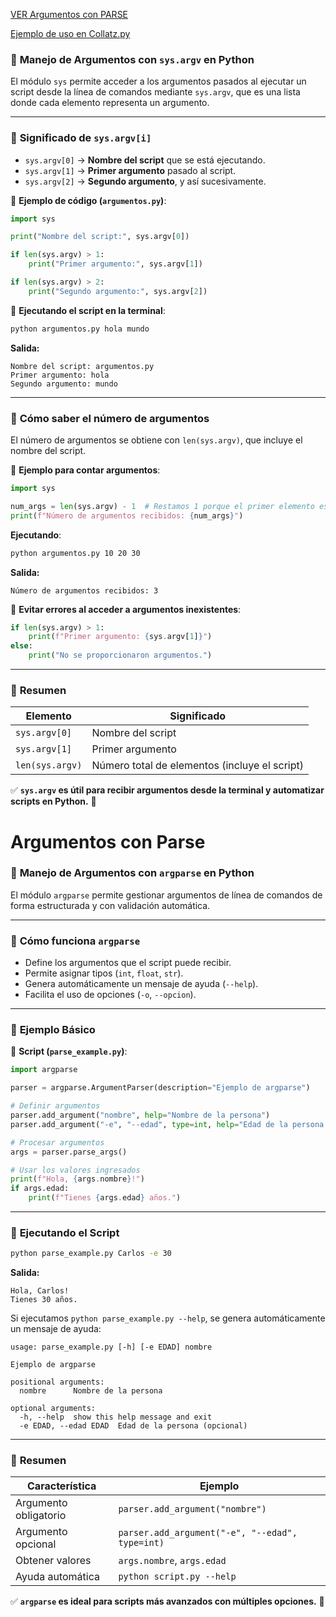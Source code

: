 [VER Argumentos con PARSE](#argumentos-con-parse)

[Ejemplo de uso en Collatz.py](../python/pruebas/Collatz.py)

### 📌 **Manejo de Argumentos con `sys.argv` en Python**

El módulo `sys` permite acceder a los argumentos pasados al ejecutar un script desde la línea de comandos mediante `sys.argv`, que es una lista donde cada elemento representa un argumento.

---

### 🔹 **Significado de `sys.argv[i]`**
- `sys.argv[0]` → **Nombre del script** que se está ejecutando.
- `sys.argv[1]` → **Primer argumento** pasado al script.
- `sys.argv[2]` → **Segundo argumento**, y así sucesivamente.

📌 **Ejemplo de código (`argumentos.py`)**:
```python
import sys

print("Nombre del script:", sys.argv[0])

if len(sys.argv) > 1:
    print("Primer argumento:", sys.argv[1])

if len(sys.argv) > 2:
    print("Segundo argumento:", sys.argv[2])
```

📌 **Ejecutando el script en la terminal**:
```sh
python argumentos.py hola mundo
```
**Salida:**
```
Nombre del script: argumentos.py
Primer argumento: hola
Segundo argumento: mundo
```

---

### 🔹 **Cómo saber el número de argumentos**
El número de argumentos se obtiene con `len(sys.argv)`, que incluye el nombre del script.

📌 **Ejemplo para contar argumentos**:
```python
import sys

num_args = len(sys.argv) - 1  # Restamos 1 porque el primer elemento es el script
print(f"Número de argumentos recibidos: {num_args}")
```
**Ejecutando**:
```sh
python argumentos.py 10 20 30
```
**Salida:**
```
Número de argumentos recibidos: 3
```

📌 **Evitar errores al acceder a argumentos inexistentes**:
```python
if len(sys.argv) > 1:
    print(f"Primer argumento: {sys.argv[1]}")
else:
    print("No se proporcionaron argumentos.")
```

---

### 🔹 **Resumen**

| **Elemento** | **Significado** |
|-------------|----------------|
| `sys.argv[0]` | Nombre del script |
| `sys.argv[1]` | Primer argumento |
| `len(sys.argv)` | Número total de elementos (incluye el script) |

✅ **`sys.argv` es útil para recibir argumentos desde la terminal y automatizar scripts en Python.** 🚀

# Argumentos con Parse

### 📌 **Manejo de Argumentos con `argparse` en Python**  

El módulo `argparse` permite gestionar argumentos de línea de comandos de forma estructurada y con validación automática.

---

### 🔹 **Cómo funciona `argparse`**
- Define los argumentos que el script puede recibir.
- Permite asignar tipos (`int`, `float`, `str`).
- Genera automáticamente un mensaje de ayuda (`--help`).
- Facilita el uso de opciones (`-o`, `--opcion`).

---

### 🔹 **Ejemplo Básico**  
📌 **Script (`parse_example.py`)**:
```python
import argparse

parser = argparse.ArgumentParser(description="Ejemplo de argparse")

# Definir argumentos
parser.add_argument("nombre", help="Nombre de la persona")
parser.add_argument("-e", "--edad", type=int, help="Edad de la persona (opcional)")

# Procesar argumentos
args = parser.parse_args()

# Usar los valores ingresados
print(f"Hola, {args.nombre}!")
if args.edad:
    print(f"Tienes {args.edad} años.")
```

---

### 🔹 **Ejecutando el Script**
```sh
python parse_example.py Carlos -e 30
```
**Salida:**
```
Hola, Carlos!
Tienes 30 años.
```

Si ejecutamos `python parse_example.py --help`, se genera automáticamente un mensaje de ayuda:
```
usage: parse_example.py [-h] [-e EDAD] nombre

Ejemplo de argparse

positional arguments:
  nombre      Nombre de la persona

optional arguments:
  -h, --help  show this help message and exit
  -e EDAD, --edad EDAD  Edad de la persona (opcional)
```

---

### 🔹 **Resumen**
| **Característica** | **Ejemplo** |
|-------------------|------------|
| Argumento obligatorio | `parser.add_argument("nombre")` |
| Argumento opcional | `parser.add_argument("-e", "--edad", type=int)` |
| Obtener valores | `args.nombre`, `args.edad` |
| Ayuda automática | `python script.py --help` |

✅ **`argparse` es ideal para scripts más avanzados con múltiples opciones.** 🚀